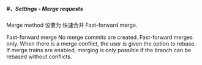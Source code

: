 ##### #、Settings - Merge requests

Merge method 设置为 快速合并 Fast-forward merge.  

Fast-forward merge
No merge commits are created.
Fast-forward merges only.
When there is a merge conflict, the user is given the option to rebase.
If merge trains are enabled, merging is only possible if the branch can be rebased without conflicts.
